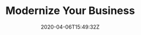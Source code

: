 ---
aliases:
- 0019
date: '2020-04-06T15:49:32Z'
description: Modernize Your Business
episode: 0019
episode_image: /images/tv/episodes/spring-live/0019.jpg
explicit: 'no'
images:
- /images/tv/episodes/spring-live/0019.jpg
lastmod: '2021-04-20'
publishdate: '2020-05-29'
title: Modernize Your Business
type: tv-episode
youtube: ZOstvragO2M
---